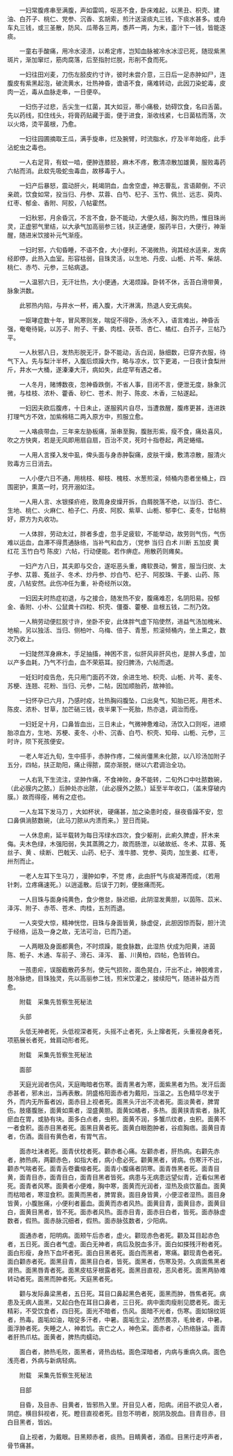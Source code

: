 <!-- { "loadSidebar": true } -->
　　一妇常腹疼串至满腹，声如雷鸣，呕恶不食，卧床难起，以黑丑、枳壳、建油、白芥子、桃仁、党参、沉香、玄胡索，煎汁送滚痰丸三钱，下痰水甚多。或舟车丸三钱，或三圣散，防风、瓜蒂各三两，黍芦一两，为末，齑汁下一钱，皆能逐痰。

　　一童右手酸痛，用冷水浸渍，以希定疼，岂知血脉被冷水冰涩已死，随现紫黑斑片，渐加窜烂，筋肉腐落，后至指肘烂脱，形削不食而死。

　　一妇往田刈麦，刀伤左胫皮约寸许，彼时未尝介意，三日后一足赤肿如尸，连腹皮有紫黑起泡，破流黄水，壮热神昏，谵语不食，痛难转动，此因刀染蛇毒，皮肉一近，毒从血脉走串，一日便卒。

　　一妇伤子过悲，舌尖生一红菌，其大如豆，蒂小痛极，妨碍饮食，名曰舌菌。先以药线，扣住线头，将膏药贴藏于面，便于进食，渐收线紧，七日菌枯而落，次以火烙，烫平菌根，乃愈。

　　一妇往园圃摘取王瓜，满手旋串，烂及腕臂，时流脂水，疗及半年始痊，此手沾蛇虫之毒也。

　　一人右足背，有蚊一啮，便肿连膝胫，麻木不疼，敷清凉散加雄黄，服败毒药六帖而消。此蚊先吸蛇虫毒血，故移毒于人。

　　一妇产后暴怒，震动肝火，耗竭阴血，血舍空虚，神志瞢乱，言语颠倒，不识亲疏，饮食如常，投当归、丹参、苁蓉、白芍、杞子、玉竹、佩兰、远志、萸肉、红枣、郁金、香附、阿胶，八帖霍然。

　　一妇秋邪，月余昏沉，不言不食，卧不能动，大便久结，胸次灼热，惟目珠尚灵，正虚邪气里结，以大承气加高丽参三钱，扶正通便，服药半日，大便行，神渐醒，随进米饮接补元气渐痊。

　　一妇时邪，六旬昏睡，不语不食，大小便利，不渴微热，询其经水适来，发病经即停，此热入血室。形容枯弱，目珠灵活，以生地、丹皮、山栀、片芩、柴胡、桃仁、赤芍、元参，三帖病退。

　　一人温邪六日，无汗壮热，大小便通，大渴烦躁。卧转不休，舌苔白滑带黄，脉象洪数。

　　此邪热内陷，与井水一杯，甫入腹，大汗淋漓，热退人安无病矣。

　　一妪哮症数十年，冒风寒则发，喘促不得卧，汤水不入，语言难出，神昏舌强，奄奄待毙，以苏子、附子、干姜、肉桂、茯苓、杏仁、橘红、白芥子，三帖乃平。

　　一人秋邪八日，发热形脱无汗，卧不能动，舌白润，脉细数，已穿齐衣服，待气下入。先与梨汁半杯，入腹后烦躁大作，略与凉水，饮下更渴，一日夜计食梨卅斤，井水一大桶，遂溱溱大汗，病如失，此症罕有遇之者。

　　一人冬月，赌博数夜，忽神昏跌倒，不省人事，目闭不言，便泄无度，脉象沉微，与桂枝、浓朴、藿香、砂仁、苍术、附子、陈皮、木香，三帖遂起。

　　一妇因夫欧后腹疼，十日未止，遂服鸦片自尽，当遭救醒，腹疼更甚，连进跌打理气方不效，加紫棉秸二两入原方中，煎服立愈。

　　一人咯痰带血，三年来左胁板痛，渐串至胸，腹胀形紫，瘦不食，痛处喜风，吹之方快爽，若是无风即用扇自扇，百治不灵，死时十指卷起，两足蜷缩。

　　一人用人言搽入发中虱，俾头面与身赤肿裂痛，皮肤干燥，敷清凉散，服清火败毒方三日消去。

　　一人小便六日不通，用桃枝、柳枝、槐枝、水葱煎滚，倾桶内患者坐桶上，四围密护，熏蒸一时，窍开溺如注。

　　一人用人言、水银搽疥疮，致周身皮燥开拆，白屑脱落不绝，以当归、杏仁、生地、桃仁、火麻仁、柏子仁、丹皮、阿胶、紫草、山栀、郁李仁、麦冬，廿帖稍好，原方为丸收功。

　　一人体胖，劳动太过，胖者多虚，忽手足疲软，不能举动，故劳则气伤，气伤难以运血，血滞不得贯通脉络，当补气和血方，（党参 当归 白术 川断 五加皮 黄 红花 玉竹白芍 陈皮）六帖，行动便能。若作痹症。用散药则瘫矣。

　　一妇产方八日，其夫即与交合，遂呕恶头重，瘫软畏动，懒言，服当归炭、太子参、苁蓉、菟丝子、冬术、炒丹参、炒白芍、杞子、阿胶珠、干姜、山药、陈皮，八帖安然。此伤冲任为重，补奇经所以效。

　　一妇因夫时热症初退，与之接合，随发热不安，腹痛难忍，名阴阳易。投郁金、香附、小朴、公鼠粪十四粒、枳壳、僵蚕、藿梗、韭根五钱，二剂乃效。

　　一人稍劳动便肛脱寸许，坐卧不安，此体胖气虚下陷使然，进益气汤加槐米、地榆，另以独活、当归、侧柏叶、乌梅、倍子、青葱，煎滚倾桶内，坐上熏之，数次乃收上。

　　一妇陡然浑身麻木，手足抽搐，神困不言，似肝风非肝风也，是胖人多虚，加以产多血耗，乃气不行血，血不荣筋耳。投归脾汤，六帖而退。

　　一妊妇时疫告危，先只用门面药不效，余进生地、枳壳、山栀、片芩、麦冬、苏梗、连翘、花粉、当归、元参，二帖，因加顺胎药，故神验。

　　一妇怀孕已六月，乃感时疫，壮热胸闷腹坠，口出臭气，知胎已死，用苍术、陈皮、浓朴、甘草，加芒硝三钱，夜半果下一死胎，热亦退，调治而痊。

　　一妇妊足十月，口鼻皆血出，三日未止，气微神惫难动，汤饮入口则呕，进顺胎凉血方，生地、苏梗、麦冬、小朴、沉香、白芍、枳壳、知母、山栀、元参，三时许，陨下死孩便安。

　　一老人年近九旬，生中搭手，赤肿作疼，二候尚僵黑未化脓，以八珍汤加附子五分，四帖，扶正助阳，痛止得脓，腐亦渐脱，继以六君调治全功。

　　一人右乳下生流注，坚肿作痛，不食神败，身不能转，二旬外口中吐脓数碗，（此必膜内之脓。）后肿处亦出脓，（此必膜外之脓。）延至半年收口，（盖未穿破内膜。）故而得痊，稀有之症也。

　　一人左耳下发马刀 ，大如杯状， 硬痛甚，加之染患时疫，昼夜昏躁不安，忽口鼻俱淌脓数碗，（此马刀脓从内溃而来。）翌日而毙。

　　一人休息痢，延半载转为每日泻绿水四次，食少躯削，此痢久脾虚，肝木来侮。夫木色绿，木强阳弱，失其蒸腾之力，故而肠泄，以破故纸、冬术、苁蓉、菟丝子、黄 、续断、巴戟天、山药、杞子、淮牛膝、党参、萸肉，加生姜、红枣，卅剂而止。

　　一老人左耳下生马刀 ，漫肿如李，不觉 疼，此由肝气与痰凝滞而成，（若用针刺，立疼痛速死。）以逍遥散。后误于刀刺，便胀痛而死。

　　一人目珠与面身纯黄色，食少倦怠，脉迟细，此阴湿发黄胆，以茵陈、苡米、泽泻、附子、赤苓、苍术、肉桂，五剂而退。

　　一人突受大惊，精神恍惚，目珠与身面皆黄，脉虚促，此胆因惊而裂，胆汁流于经络，运及一身之故，无法可治，已而乃逝。

　　一人两眼及身面都黄色，不时烦躁，能食脉数，此湿热 伏成为阳黄，进茵陈、栀子、木通、车前子、滑石、泽泻、 蓄、川黄柏，四帖，色皆转白。

　　一孩患疟，误服截散药多剂，使元气损败，面色晃白，汗出不止，神脱难言，肢冷脉绝，目珠独灵，先以高丽参二钱，煎米饮灌之，接续阳气，随进补益方而愈。

　　附载　采集先哲察生死秘法

　　头部

　　头低无神者死，头低视深者死，头摇不止者死，头上撺者死，头重视身者死，项筋展长者死，耸肩动形者死。

　　附载　采集先哲察生死秘法

　　面部

　　天庭光润者伤风，天庭晦暗者伤寒。面青黑者为寒，面紫黑者为热。发汗后面赤甚者，邪未出，当再表散。阴盛格阳面赤者为戴阳，当温之。五色精华尽发于外，而内无所畜者凶，面赤目上视者死。面黑头汗出不流者死。面淡黄者，脾胃伤。肢痿腹胀，面黄如熏者，湿盛黄胆。面黄如橘者，多热。面黄挟青紫者，脉芤瘀血在胃，或胁有块。面多白点者，虫积。面黄不润，多蟹爪纹者，虫积。面黄不一者食积。面赤目黑者死。面黑目黄者死。面黄白眼胞肿者，谷疸胸痞。面黄目青者，伤酒。面目有黄色者，有胃气吉。

　　面赤吐沫者死。面青伏枕者死。颧赤者心痛。左颧赤者，肝热病。右颧先赤者，肺热病，两颧赤色，如指大者，病小愈必死。颧黄黑者，肾病。伤寒汗不出，颧赤气喘者死。面青舌卷囊缩者死。面青小腹痛者阴寒。面青唇黑者死。面青目黄，面青目赤，面青目白，面青目黑者皆死。病患与无病患远望似青，近看似黑者死。面青者风寒。面黄者小便难，胸中寒，面黄而光润者，湿热及痰饮蓄血。面黄而枯暗者，寒湿食积。面黄而黑者，脾胃衰。面目身皆黄，小便涩者湿热。面目身皆黄，小腹胀痛，小便利者蓄血。面黄而赤者风热。面黄目青，面黄目赤，面黄目白，面黄目黑者，皆不死。面赤者风热。面赤目青，面赤目白者，皆死。面赤脉虚数者，假热。面赤脉沉细者，假热。面赤脉弦数者，少阳病。

　　面通赤者，阳明病。面颊午后赤者，虚火。颧现赤色者死。颧及耳目起赤色者，五日死。面白者气虚。面白无神者，病后及脱血多汗。面白如搽残汗粉者死。面白形瘦，身热下血坏者死。面白目黑者死。面白而黑者，寒痛。颧现青色者死。面白颧赤者死。面黑目青，面黑目白者，皆死。面黑者，伤寒及劳。久病面焦黑者肾热。面黑唇青者死。面黑皮枯牙根露者死。面黑目直视，恶风者死。面黑两胁难转动者死。面黑而肿者死。天庭黑者死。

　　颧与发际鼻梁黑者，五日死。耳目口鼻起黑色者死，面黑而肿，唇焦者死。病患及无病人面黑，又起白色在耳目口鼻者，三日死。病中面肉瘦削见腮者死。面无精彩，不受饮食者，四日死。面光不暗者，伤风。面暗不光者，伤寒。面如锦纹斑者，热毒。面垢如油，喘促多汗者，中暑。面垢生尘，洒然畏凉，毛耸者，中暑。面浮肿者死。失睡之人，神若饥。丧亡之人，神色呆。面赤者，心热络脉溢。面青者肝热爪枯。面黄者，脾热肉蠕动。

　　面白者，肺热毛败，面黑者，肾热齿枯。面色深暗者，内病与重病久病。面色浅亮者，外病与新病轻病。

　　附载　采集先哲察生死秘法

　　目部

　　目昏，及目赤、目黄者，皆邪热入里。开目见人者，阳病。闭目不欲见人者，阴症。横目斜视者，死。瞪目直视者死。目忽不明者，脱阴及脱血。目青目赤，目白目黑者，皆凶。

　　自上视者，为戴眼。目黑颊赤者，痰热。目睛黄者，酒疸。目黑行走哼声者，骨节痛甚。

